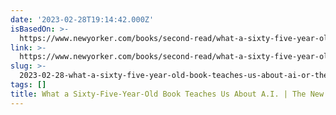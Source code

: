 ```yaml
---
date: '2023-02-28T19:14:42.000Z'
isBasedOn: >-
  https://www.newyorker.com/books/second-read/what-a-sixty-five-year-old-book-teaches-us-about-ai?utm_source=pocket-newtab
link: >-
  https://www.newyorker.com/books/second-read/what-a-sixty-five-year-old-book-teaches-us-about-ai?utm_source=pocket-newtab
slug: >-
  2023-02-28-what-a-sixty-five-year-old-book-teaches-us-about-ai-or-the-new-yorker
tags: []
title: What a Sixty-Five-Year-Old Book Teaches Us About A.I. | The New Yorker
---
```


